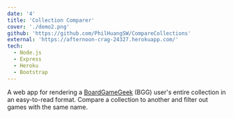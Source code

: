 ```yaml
---
date: '4'
title: 'Collection Comparer'
cover: './demo2.png'
github: 'https://github.com/PhilHuangSW/CompareCollections'
external: 'https://afternoon-crag-24327.herokuapp.com/'
tech:
  - Node.js
  - Express
  - Heroku
  - Bootstrap
---
```


A web app for rendering a [BoardGameGeek](https://boardgamegeek.com/) (BGG) user's entire collection in an easy-to-read format. Compare a collection to another and filter out games with the same name.
